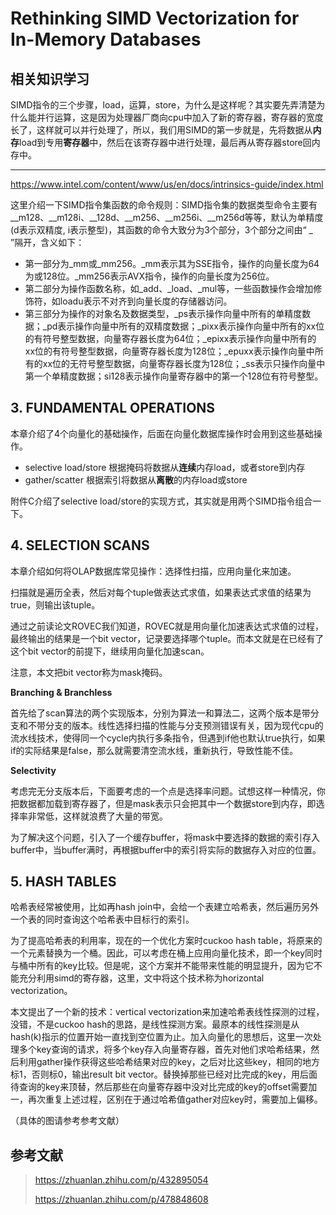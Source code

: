 # Rethinking SIMD Vectorization for In-Memory Databases





## 相关知识学习



SIMD指令的三个步骤，load，运算，store，为什么是这样呢？其实要先弄清楚为什么能并行运算，这是因为处理器厂商向cpu中加入了新的寄存器，寄存器的宽度长了，这样就可以并行处理了，所以，我们用SIMD的第一步就是，先将数据从**内存**load到专用**寄存器**中，然后在该寄存器中进行处理，最后再从寄存器store回内存中。

---

https://www.intel.com/content/www/us/en/docs/intrinsics-guide/index.html

这里介绍一下SIMD指令集函数的命令规则：SIMD指令集的数据类型命令主要有\__m128、\__m128i、\__128d、\__m256、\__m256i、\__m256d等等，默认为单精度(d表示双精度, i表示整型)，其函数的命令大致分为3个部分，3个部分之间由“ _ ”隔开，含义如下：

- 第一部分为\_mm或\_mm256。\_mm表示其为SSE指令，操作的向量长度为64为或128位。\_mm256表示AVX指令，操作的向量长度为256位。
- 第二部分为操作函数名称，如\_add、\_load、\_mul等，一些函数操作会增加修饰符，如loadu表示不对齐到向量长度的存储器访问。
- 第三部分为操作的对象名及数据类型，\_ps表示操作向量中所有的单精度数据；\_pd表示操作向量中所有的双精度数据；\_pixx表示操作向量中所有的xx位的有符号整型数据，向量寄存器长度为64位；\_epixx表示操作向量中所有的xx位的有符号整型数据，向量寄存器长度为128位；\_epuxx表示操作向量中所有的xx位的无符号整型数据，向量寄存器长度为128位；\_ss表示只操作向量中第一个单精度数据；si128表示操作向量寄存器中的第一个128位有符号整型。





## 3. FUNDAMENTAL OPERATIONS

本章介绍了4个向量化的基础操作，后面在向量化数据库操作时会用到这些基础操作。

- selective load/store 根据掩码将数据从**连续**内存load，或者store到内存
- gather/scatter 根据索引将数据从**离散**的内存load或store

附件C介绍了selective load/store的实现方式，其实就是用两个SIMD指令组合一下。



## 4. SELECTION SCANS

本章介绍如何将OLAP数据库常见操作：选择性扫描，应用向量化来加速。

扫描就是遍历全表，然后对每个tuple做表达式求值，如果表达式求值的结果为true，则输出该tuple。

通过之前读论文ROVEC我们知道，ROVEC就是用向量化加速表达式求值的过程，最终输出的结果是一个bit vector，记录要选择哪个tuple。而本文就是在已经有了这个bit vector的前提下，继续用向量化加速scan。

注意，本文把bit vector称为mask掩码。



**Branching & Branchless**

首先给了scan算法的两个实现版本，分别为算法一和算法二，这两个版本是带分支和不带分支的版本。线性选择扫描的性能与分支预测错误有关，因为现代cpu的流水线技术，使得同一个cycle内执行多条指令，但遇到if他也默认true执行，如果if的实际结果是false，那么就需要清空流水线，重新执行，导致性能不佳。



**Selectivity**

考虑完无分支版本后，下面要考虑的一个点是选择率问题。试想这样一种情况，你把数据都加载到寄存器了，但是mask表示只会把其中一个数据store到内存，即选择率非常低，这样就浪费了大量的带宽。

为了解决这个问题，引入了一个缓存buffer，将mask中要选择的数据的索引存入buffer中，当buffer满时，再根据buffer中的索引将实际的数据存入对应的位置。



## 5. HASH TABLES
哈希表经常被使用，比如再hash join中，会给一个表建立哈希表，然后遍历另外一个表的同时查询这个哈希表中目标行的索引。

为了提高哈希表的利用率，现在的一个优化方案时cuckoo hash table，将原来的一个元素替换为一个桶。因此，可以考虑在桶上应用向量化技术，即一个key同时与桶中所有的key比较。但是呢，这个方案并不能带来性能的明显提升，因为它不能充分利用simd的寄存器，这里，文中将这个技术称为horizontal vectorization。

本文提出了一个新的技术：vertical vectorization来加速哈希表线性探测的过程，没错，不是cuckoo hash的思路，是线性探测方案。最原本的线性探测是从hash(k)指示的位置开始一直找到空位置为止。加入向量化的思想后，这里一次处理多个key查询的请求，将多个key存入向量寄存器，首先对他们求哈希结果，然后利用gather操作获得这些哈希结果对应的key，之后对比这些key，相同的地方标1，否则标0，输出result bit vector。替换掉那些已经对比完成的key，用后面待查询的key来顶替，然后那些在向量寄存器中没对比完成的key的offset需要加一，再次重复上述过程，区别在于通过哈希值gather对应key时，需要加上偏移。

（具体的图请参考参考文献）













## 参考文献

> https://zhuanlan.zhihu.com/p/432895054
>
> https://zhuanlan.zhihu.com/p/478848608